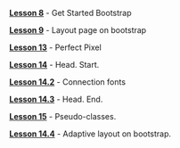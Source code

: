 [**Lesson 8**](https://valentindosh.github.io/homework/lesson_8/ "Lesson 8") - Get Started Bootstrap

[**Lesson 9**](https://valentindosh.github.io/homework/lesson_9/ "Lesson 9") - Layout page on bootstrap

[**Lesson 13**](https://valentindosh.github.io/homework/lesson_13/ "Lesson 13") - Perfect Pixel

[**Lesson 14**](https://valentindosh.github.io/homework/lesson_14/src/ "Lesson 14") - Head. Start.

[**Lesson 14.2**](https://valentindosh.github.io/homework/lesson_14.2/ "Lesson 14.2") - Connection fonts

[**Lesson 14.3**](https://valentindosh.github.io/homework/lesson_14.3/ "Lesson 14.3") - Head. End.

[**Lesson 15**](https://valentindosh.github.io/homework/lesson_15/ "Lesson 15") - Pseudo-classes.

[**Lesson 14.4**](https://valentindosh.github.io/homework/lesson_14.4/ "Lesson 14.4") - Adaptive layout on bootstrap.
